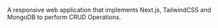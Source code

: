 A responsive web application that implements Next.js, TailwindCSS and MongoDB to perform CRUD Operations.

